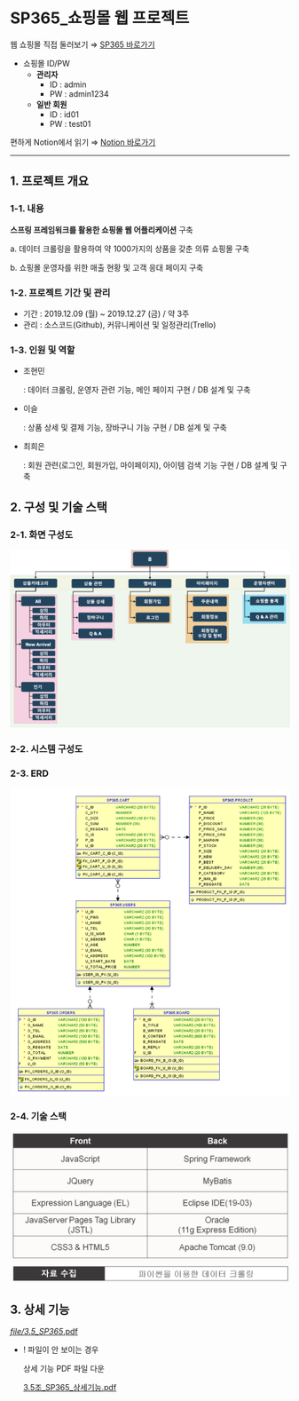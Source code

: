 # SP365_쇼핑몰 웹 프로젝트

웹 쇼핑몰 직접 둘러보기 ⇒ [SP365 바로가기](http://15.165.163.102/sp365/main.sp) 


- 쇼핑몰 ID/PW
    - **관리자**
        - ID : admin
        - PW : admin1234
    - **일반 회원**
        - ID : id01
        - PW : test01



편하게 Notion에서 읽기 ⇒ [Notion 바로가기](https://www.notion.so/SP365_-9e57179d516e4649a86b13a5c933df27)


---


## 1. 프로젝트 개요

### 1-1. 내용

**스프링 프레임워크를 활용한 쇼핑몰 웹 어플리케이션** 구축

a. 데이터 크롤링을 활용하여 약 1000가지의 상품을 갖춘 의류 쇼핑몰 구축

b. 쇼핑몰 운영자를 위한 매출 현황 및 고객 응대 페이지 구축

### 1-2. 프로젝트 기간 및 관리

- 기간 : 2019.12.09 (월) ~ 2019.12.27 (금) / 약 3주
- 관리 : 소스코드(Github), 커뮤니케이션 및 일정관리(Trello)

### 1-3. 인원 및 역할

- 조현민

    : 데이터 크롤링, 운영자 관련 기능, 메인 페이지 구현 / DB 설계 및 구축

- 이슬

    : 상품 상세 및 결제 기능, 장바구니 기능 구현 / DB 설계 및 구축

- 최희은

    :  회원 관련(로그인, 회원가입, 마이페이지), 아이템 검색 기능 구현 / DB 설계 및 구축

## 2. 구성 및 기술 스택

### 2-1. 화면 구성도

![_file/1.png](_file/1.png)

### 2-2. 시스템 구성도

### 2-3. ERD

![_file/2.png](_file/2.png)

### 2-4. 기술 스택

![_file/3.png](_file/3.png)

## 3. 상세 기능

[_file/3.5_SP365_.pdf](_file/3.5_SP365_.pdf)

- ! 파일이 안 보이는 경우

    상세 기능 PDF 파일 다운

    [3.5조_SP365_상세기능.pdf](_file/3.5_SP365_%201.pdf)
